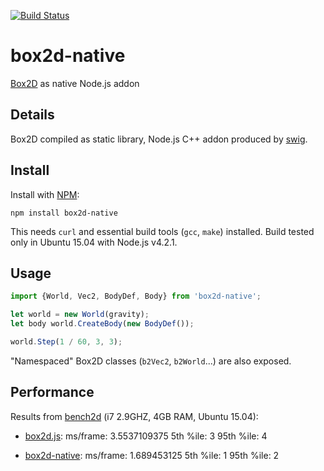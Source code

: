 [![Build Status](https://travis-ci.org/zuker/box2d-native.svg?branch=dev)](https://travis-ci.org/zuker/box2d-native)

# box2d-native
[Box2D](http://box2d.org/) as native Node.js addon

## Details

Box2D compiled as static library, Node.js C++ addon produced by [swig](http://www.swig.org/).

## Install

Install with [NPM](https://www.npmjs.com/):

```
npm install box2d-native
```
This needs `curl` and essential build tools (`gcc`, `make`) installed.
Build tested only in Ubuntu 15.04 with Node.js v4.2.1.

## Usage

```javascript
import {World, Vec2, BodyDef, Body} from 'box2d-native';

let world = new World(gravity);
let body world.CreateBody(new BodyDef());

world.Step(1 / 60, 3, 3);
```

"Namespaced" Box2D classes (`b2Vec2`, `b2World`...) are also exposed.

## Performance

Results from [bench2d](https://github.com/joelgwebber/bench2d) (i7 2.9GHZ, 4GB RAM, Ubuntu 15.04):
 - [box2d.js](https://www.npmjs.com/package/box2d.js): ms/frame: 3.5537109375 5th %ile: 3 95th %ile: 4

 - [box2d-native](https://www.npmjs.com/package/box2d-native): ms/frame: 1.689453125 5th %ile: 1 95th %ile: 2